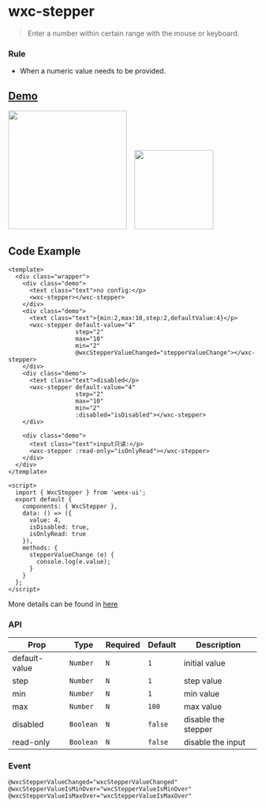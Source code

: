 # wxc-stepper 

> Enter a number within certain range with the mouse or keyboard.

### Rule
- When a numeric value needs to be provided.


## [Demo](https://h5.m.taobao.com/trip/wxc-stepper/index.html?_wx_tpl=http%3A%2F%2Fh5.m.taobao.com%2Ftrip%2Fwxc-stepper%2Fdemo%2Findex.native-min.js)
<img src="https://gw.alipayobjects.com/zos/rmsportal/zSfnSJkqwDiMCikZnOmo.gif" width="240"/>&nbsp;&nbsp;&nbsp;&nbsp;<img src="https://img.alicdn.com/tfs/TB1ZuPISpXXXXbtXVXXXXXXXXXX-200-200.png" width="160"/>

## Code Example

```vue
<template>
  <div class="wrapper">
    <div class="demo">
      <text class="text">no config:</p>
      <wxc-stepper></wxc-stepper>
    </div>
    <div class="demo">
      <text class="text">{min:2,max:10,step:2,defaultValue:4}</p>
      <wxc-stepper default-value="4"
                   step="2"
                   max="10"
                   min="2"
                   @wxcStepperValueChanged="stepperValueChange"></wxc-stepper>
    </div>
    <div class="demo">
      <text class="text">disabled</p>
      <wxc-stepper default-value="4"
                   step="2"
                   max="10"
                   min="2"
                   :disabled="isDisabled"></wxc-stepper>
    </div>

    <div class="demo">
      <text class="text">input只读:</p>
      <wxc-stepper :read-only="isOnlyRead"></wxc-stepper>
    </div>
  </div>
</template>

<script>
  import { WxcStepper } from 'weex-ui';
  export default {
    components: { WxcStepper },
    data: () => ({
      value: 4,
      isDisabled: true,
      isOnlyRead: true
    }),
    methods: {
      stepperValueChange (e) {
        console.log(e.value);
      }
    }
  };
</script>
```

More details can be found in [here](https://github.com/alibaba/weex-ui/blob/master/example/stepper/index.vue)


### API

| Prop | Type | Required | Default | Description |
|-------------|------------|--------|-----|-----|
| default-value | `Number` |`N`| `1` | initial value|
| step | `Number` |`N`| `1` | step value |
| min | `Number` |`N`| `1` | min value |
| max | `Number` | `N`|`100` |max value |
| disabled | `Boolean` |`N`| `false` | disable the stepper |
| read-only | `Boolean` | `N`|`false` | disable the input |


### Event

```
@wxcStepperValueChanged="wxcStepperValueChanged"
@wxcStepperValueIsMinOver="wxcStepperValueIsMinOver"
@wxcStepperValueIsMaxOver="wxcStepperValueIsMaxOver"
```
